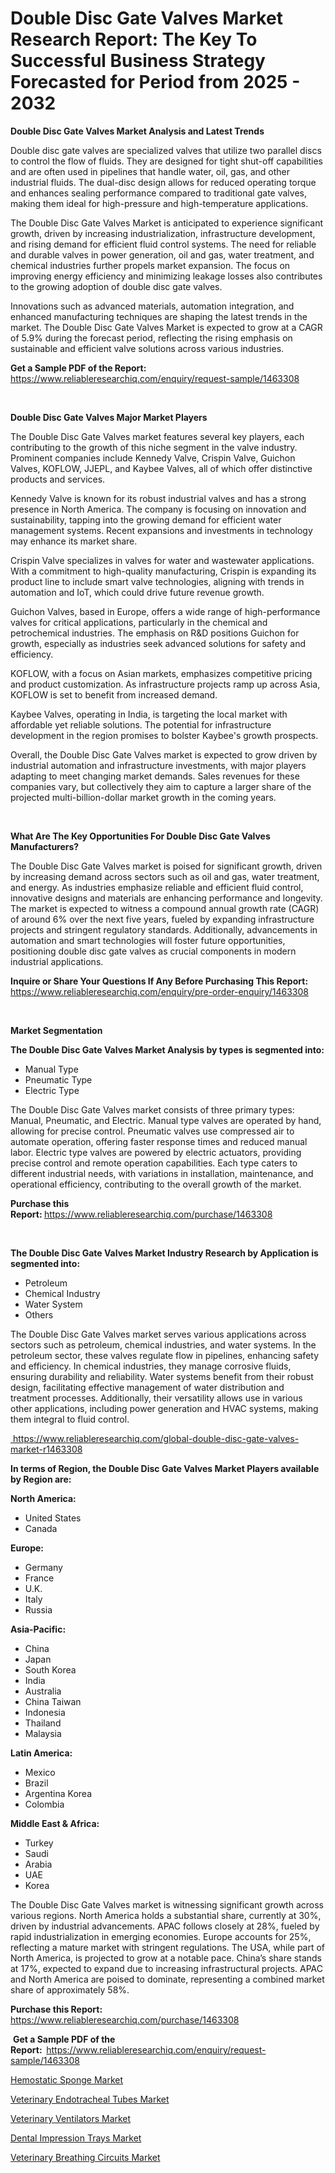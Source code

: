 <p><h1>Double Disc Gate Valves Market Research Report: The Key To Successful Business Strategy Forecasted for Period from 2025 - 2032</h1></p><p><strong>Double Disc Gate Valves Market Analysis and Latest Trends</strong></p>
<p><p>Double disc gate valves are specialized valves that utilize two parallel discs to control the flow of fluids. They are designed for tight shut-off capabilities and are often used in pipelines that handle water, oil, gas, and other industrial fluids. The dual-disc design allows for reduced operating torque and enhances sealing performance compared to traditional gate valves, making them ideal for high-pressure and high-temperature applications.</p><p>The Double Disc Gate Valves Market is anticipated to experience significant growth, driven by increasing industrialization, infrastructure development, and rising demand for efficient fluid control systems. The need for reliable and durable valves in power generation, oil and gas, water treatment, and chemical industries further propels market expansion. The focus on improving energy efficiency and minimizing leakage losses also contributes to the growing adoption of double disc gate valves.</p><p>Innovations such as advanced materials, automation integration, and enhanced manufacturing techniques are shaping the latest trends in the market. The Double Disc Gate Valves Market is expected to grow at a CAGR of 5.9% during the forecast period, reflecting the rising emphasis on sustainable and efficient valve solutions across various industries.</p></p>
<p><strong>Get a Sample PDF of the Report:&nbsp;</strong> <a href="https://www.reliableresearchiq.com/enquiry/request-sample/1463308?utm_campaign=2333&utm_medium=2&utm_source=Github&utm_content=ia&utm_term=09042025&utm_id=double-disc-gate-valves">https://www.reliableresearchiq.com/enquiry/request-sample/1463308</a></p>
<p>&nbsp;</p>
<p><strong>Double Disc Gate Valves Major Market Players</strong></p>
<p><p>The Double Disc Gate Valves market features several key players, each contributing to the growth of this niche segment in the valve industry. Prominent companies include Kennedy Valve, Crispin Valve, Guichon Valves, KOFLOW, JJEPL, and Kaybee Valves, all of which offer distinctive products and services.</p><p>Kennedy Valve is known for its robust industrial valves and has a strong presence in North America. The company is focusing on innovation and sustainability, tapping into the growing demand for efficient water management systems. Recent expansions and investments in technology may enhance its market share.</p><p>Crispin Valve specializes in valves for water and wastewater applications. With a commitment to high-quality manufacturing, Crispin is expanding its product line to include smart valve technologies, aligning with trends in automation and IoT, which could drive future revenue growth.</p><p>Guichon Valves, based in Europe, offers a wide range of high-performance valves for critical applications, particularly in the chemical and petrochemical industries. The emphasis on R&D positions Guichon for growth, especially as industries seek advanced solutions for safety and efficiency.</p><p>KOFLOW, with a focus on Asian markets, emphasizes competitive pricing and product customization. As infrastructure projects ramp up across Asia, KOFLOW is set to benefit from increased demand.</p><p>Kaybee Valves, operating in India, is targeting the local market with affordable yet reliable solutions. The potential for infrastructure development in the region promises to bolster Kaybee's growth prospects.</p><p>Overall, the Double Disc Gate Valves market is expected to grow driven by industrial automation and infrastructure investments, with major players adapting to meet changing market demands. Sales revenues for these companies vary, but collectively they aim to capture a larger share of the projected multi-billion-dollar market growth in the coming years.</p></p>
<p>&nbsp;</p>
<p><strong>What Are The Key Opportunities For Double Disc Gate Valves Manufacturers?</strong></p>
<p><p>The Double Disc Gate Valves market is poised for significant growth, driven by increasing demand across sectors such as oil and gas, water treatment, and energy. As industries emphasize reliable and efficient fluid control, innovative designs and materials are enhancing performance and longevity. The market is expected to witness a compound annual growth rate (CAGR) of around 6% over the next five years, fueled by expanding infrastructure projects and stringent regulatory standards. Additionally, advancements in automation and smart technologies will foster future opportunities, positioning double disc gate valves as crucial components in modern industrial applications.</p></p>
<p><strong>Inquire or Share Your Questions If Any Before Purchasing This Report:</strong> <a href="https://www.reliableresearchiq.com/enquiry/pre-order-enquiry/1463308?utm_campaign=2333&utm_medium=2&utm_source=Github&utm_content=ia&utm_term=09042025&utm_id=double-disc-gate-valves">https://www.reliableresearchiq.com/enquiry/pre-order-enquiry/1463308</a></p>
<p>&nbsp;</p>
<p><strong>Market Segmentation</strong></p>
<p><strong>The Double Disc Gate Valves Market Analysis by types is segmented into:</strong></p>
<p><ul><li>Manual Type</li><li>Pneumatic Type</li><li>Electric Type</li></ul></p>
<p><p>The Double Disc Gate Valves market consists of three primary types: Manual, Pneumatic, and Electric. Manual type valves are operated by hand, allowing for precise control. Pneumatic valves use compressed air to automate operation, offering faster response times and reduced manual labor. Electric type valves are powered by electric actuators, providing precise control and remote operation capabilities. Each type caters to different industrial needs, with variations in installation, maintenance, and operational efficiency, contributing to the overall growth of the market.</p></p>
<p><strong>Purchase this Report:&nbsp;</strong><a href="https://www.reliableresearchiq.com/purchase/1463308?utm_campaign=2333&utm_medium=2&utm_source=Github&utm_content=ia&utm_term=09042025&utm_id=double-disc-gate-valves">https://www.reliableresearchiq.com/purchase/1463308</a></p>
<p>&nbsp;</p>
<p><strong>The Double Disc Gate Valves Market Industry Research by Application is segmented into:</strong></p>
<p><ul><li>Petroleum</li><li>Chemical Industry</li><li>Water System</li><li>Others</li></ul></p>
<p><p>The Double Disc Gate Valves market serves various applications across sectors such as petroleum, chemical industries, and water systems. In the petroleum sector, these valves regulate flow in pipelines, enhancing safety and efficiency. In chemical industries, they manage corrosive fluids, ensuring durability and reliability. Water systems benefit from their robust design, facilitating effective management of water distribution and treatment processes. Additionally, their versatility allows use in various other applications, including power generation and HVAC systems, making them integral to fluid control.</p></p>
<p><a href="https://www.reliableresearchiq.com/global-double-disc-gate-valves-market-r1463308?utm_campaign=2333&utm_medium=2&utm_source=Github&utm_content=ia&utm_term=09042025&utm_id=double-disc-gate-valves">&nbsp;https://www.reliableresearchiq.com/global-double-disc-gate-valves-market-r1463308</a></p>
<p><strong>In terms of Region, the Double Disc Gate Valves Market Players available by Region are:</strong></p>
<p>
    <p> <strong> North America: </strong>
        <ul>
            <li>United States</li>
            <li>Canada</li>
        </ul>
        </p> 
    <p> <strong> Europe: </strong>
        <ul>
            <li>Germany</li>
            <li>France</li>
            <li>U.K.</li>
            <li>Italy</li>
            <li>Russia</li>
        </ul>
        </p> 
    <p> <strong> Asia-Pacific: </strong>
        <ul>
            <li>China</li>
            <li>Japan</li>
            <li>South Korea</li>
            <li>India</li>
            <li>Australia</li>
            <li>China Taiwan</li>
            <li>Indonesia</li>
            <li>Thailand</li>
            <li>Malaysia</li>
        </ul>
        </p> 
    <p> <strong> Latin America: </strong>
        <ul>
            <li>Mexico</li>
            <li>Brazil</li>
            <li>Argentina Korea</li>
            <li>Colombia</li>
        </ul>
        </p> 
    <p> <strong> Middle East & Africa: </strong>
        <ul>
            <li>Turkey</li>
            <li>Saudi</li>
            <li>Arabia</li>
            <li>UAE</li>
            <li>Korea</li>
        </ul>
    </p>
    </p>
<p><p>The Double Disc Gate Valves market is witnessing significant growth across various regions. North America holds a substantial share, currently at 30%, driven by industrial advancements. APAC follows closely at 28%, fueled by rapid industrialization in emerging economies. Europe accounts for 25%, reflecting a mature market with stringent regulations. The USA, while part of North America, is projected to grow at a notable pace. China’s share stands at 17%, expected to expand due to increasing infrastructural projects. APAC and North America are poised to dominate, representing a combined market share of approximately 58%.</p></p>
<p><strong>Purchase this Report: </strong><a href="https://www.reliableresearchiq.com/purchase/1463308?utm_campaign=2333&utm_medium=2&utm_source=Github&utm_content=ia&utm_term=09042025&utm_id=double-disc-gate-valves">https://www.reliableresearchiq.com/purchase/1463308</a></p>
<p>&nbsp;<strong>Get a Sample PDF of the Report:&nbsp;&nbsp;</strong><a href="https://www.reliableresearchiq.com/enquiry/request-sample/1463308?utm_campaign=2333&utm_medium=2&utm_source=Github&utm_content=ia&utm_term=09042025&utm_id=double-disc-gate-valves">https://www.reliableresearchiq.com/enquiry/request-sample/1463308</a></p>
<p><strong></strong></p>
<p><p><a href="https://www.linkedin.com/pulse/qualitative-study-hemostatic-sponge-market-size-vqqqc?utm_campaign=2333&utm_medium=2&utm_source=Github&utm_content=ia&utm_term=09042025&utm_id=double-disc-gate-valves">Hemostatic Sponge Market</a></p><p><a href="https://www.linkedin.com/pulse/veterinary-endotracheal-tubes-market-dynamics-future-cs1yc?utm_campaign=2333&utm_medium=2&utm_source=Github&utm_content=ia&utm_term=09042025&utm_id=double-disc-gate-valves">Veterinary Endotracheal Tubes Market</a></p><p><a href="https://www.linkedin.com/pulse/global-veterinary-ventilators-market-set-expansion-sieic?utm_campaign=2333&utm_medium=2&utm_source=Github&utm_content=ia&utm_term=09042025&utm_id=double-disc-gate-valves">Veterinary Ventilators Market</a></p><p><a href="https://www.linkedin.com/pulse/dental-impression-trays-market-analysis-revenue-forecast-5-cagr-1d70c?utm_campaign=2333&utm_medium=2&utm_source=Github&utm_content=ia&utm_term=09042025&utm_id=double-disc-gate-valves">Dental Impression Trays Market</a></p><p><a href="https://www.linkedin.com/pulse/veterinary-breathing-circuitsmarkets-43-cagr-analysis-projecting-ssdsc?utm_campaign=2333&utm_medium=2&utm_source=Github&utm_content=ia&utm_term=09042025&utm_id=double-disc-gate-valves">Veterinary Breathing Circuits Market</a></p></p>